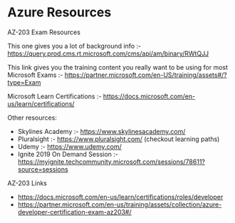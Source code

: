 # Azure Resources
AZ-203 Exam Resources

This one gives you a lot of background info :- 
https://query.prod.cms.rt.microsoft.com/cms/api/am/binary/RWtQJJ


This link gives you the training content you really want to be using for most
Microsoft Exams :-
https://partner.microsoft.com/en-US/training/assets#/?type=Exam

Microsoft Learn Certifications :-
https://docs.microsoft.com/en-us/learn/certifications/

Other resources:

* Skylines Academy :- https://www.skylinesacademy.com/
* Pluralsight :- https://www.pluralsight.com/ (checkout learning paths)
* Udemy :- https://www.udemy.com/
* Ignite 2019 On Demand Session :- https://myignite.techcommunity.microsoft.com/sessions/78611?source=sessions

AZ-203 Links
* https://docs.microsoft.com/en-us/learn/certifications/roles/developer
* https://partner.microsoft.com/en-us/training/assets/collection/azure-developer-certification-exam-az203#/
